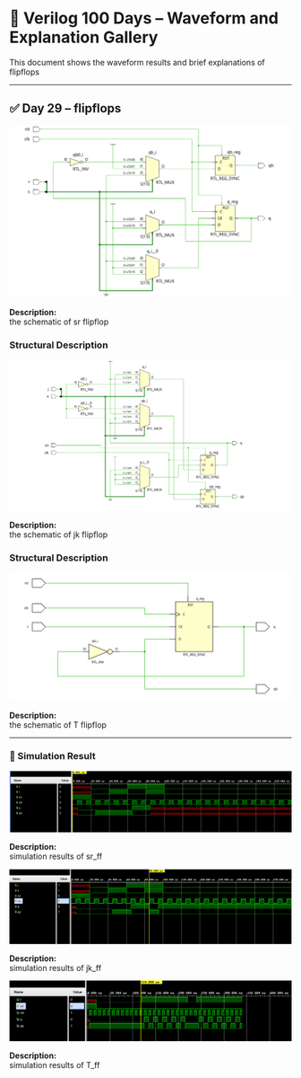 
# 📘 Verilog 100 Days – Waveform and Explanation Gallery

This document shows the waveform results and brief explanations of flipflops

---

## ✅ Day 29 – flipflops

 

![sr_flipflop](./images/sr_schematic.png)

**Description:**  
 the schematic of sr flipflop



###  Structural Description

![jk_flipflop](./images/jk_schematic.png)

**Description:**  
 the schematic of jk flipflop

 ###  Structural Description

![jk_flipflop](./images/t_ff_schematic.png)

**Description:**  
 the schematic of T flipflop

---

### 🔬 Simulation Result

![Simulation Waveform](./images/sr_sim.png)

**Description:**  
simulation results of sr_ff

![Simulation Waveform](./images/jk_sim.png)

**Description:**  
simulation results of jk_ff

![Simulation Waveform](./images/t_ff_sim.png)

**Description:**  
simulation results of T_ff
